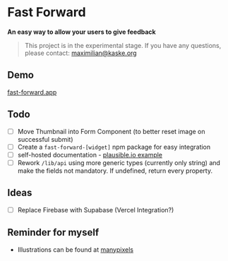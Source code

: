 # Fast Forward

**An easy way to allow your users to give feedback**

> This project is in the experimental stage. If you have any questions, please contact: maximilian@kaske.org

## Demo

[fast-forward.app](https://fast-forward.app)

## Todo

- [ ] Move Thumbnail into Form Component (to better reset image on successful submit)
- [ ] Create a `fast-forward-[widget]` npm package for easy integration
- [ ] self-hosted documentation - [plausible.io example](https://plausible.io/docs/self-hosting)
- [ ] Rework `/lib/api` using more generic types (currently only string) and make the fields not mandatory. If undefined, return every property.

## Ideas

- [ ] Replace Firebase with Supabase (Vercel Integration?)

## Reminder for myself

- Illustrations can be found at [manypixels](https://www.manypixels.co/gallery)
